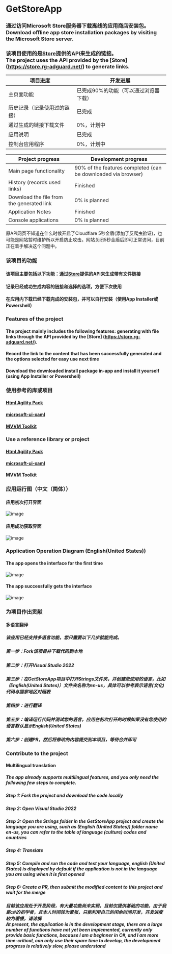 # GetStoreApp

### 通过访问Microsoft Store服务器下载离线的应用商店安装包。<br>Download offline app store installation packages by visiting the Microsoft Store server.
### 该项目使用的是[Store](https://store.rg-adguard.net/)提供的API来生成的链接。<br>The project uses the API provided by the [Store] (https://store.rg-adguard.net/) to generate links.

| 项目进度                     | 开发进展 |
| --------------------------- | ----------- |
| 主页面功能                   | 已完成90%的功能（可以通过浏览器下载）     |
| 历史记录（记录使用过的链接）   | 已完成        |
| 通过生成的链接下载文件         | 0%，计划中        |
| 应用说明                     | 已完成       |
| 控制台应用程序                    | 0%，计划中      |

| Project progress                    | Development progress |
| --------------------------- | ----------- |
| Main page functionality                    | 90% of the features completed (can be downloaded via browser)     |
| History (records used links)  | Finished       |
| Download the file from the generated link         | 0% is planned        |
| Application Notes                   | Finished       |
| Console applications                       | 0% is planned      |

原API网页不知道在什么时候开启了Cloudflare 5秒金盾(添加了反爬虫验证)，也可能是网站暂时维护所以开启防止攻击。网站关闭5秒金盾后即可正常访问，目前正在着手解决这个问题中。

### 该项目的功能
#### 该项目主要包括以下功能：通过[Store](https://store.rg-adguard.net/)提供的API来生成带有文件链接
#### 记录已经成功生成内容的链接和选择的选项，方便下次使用
#### 在应用内下载已经下载完成的安装包，并可以自行安装（使用App Installer或Powershell）

### Features of the project
#### The project mainly includes the following features: generating with file links through the API provided by the [Store] (https://store.rg-adguard.net/).
#### Record the link to the content that has been successfully generated and the options selected for easy use next time
#### Download the downloaded install package in-app and install it yourself (using App Installer or Powershell)

### 使用参考的库或项目
#### [Html Agility Pack](https://github.com/zzzprojects/html-agility-pack)
#### [microsoft-ui-xaml](https://github.com/microsoft/microsoft-ui-xaml)
#### [MVVM Toolkit](https://docs.microsoft.com/zh-cn/dotnet/communitytoolkit/mvvm/introduction) 

### Use a reference library or project
#### [Html Agility Pack](https://github.com/zzzprojects/html-agility-pack)
#### [microsoft-ui-xaml](https://github.com/microsoft/microsoft-ui-xaml)
#### [MVVM Toolkit](https://docs.microsoft.com/zh-cn/dotnet/communitytoolkit/mvvm/introduction)

### 应用运行图（中文（简体））
#### 应用初次打开界面
![image](https://user-images.githubusercontent.com/49179966/173263943-27d72513-4b0e-4cb6-a933-85e029e36cad.png)
#### 应用成功获取界面
![image](https://user-images.githubusercontent.com/49179966/173263928-e6b3dfd0-13f8-4893-91f5-aaf4a045e19f.png)

### Application Operation Diagram (English(United States))
#### The app opens the interface for the first time
![image](https://user-images.githubusercontent.com/49179966/173263973-b921e7cd-7374-412d-a0fd-3bd08e8553f8.png)
#### The app successfully gets the interface
![image](https://user-images.githubusercontent.com/49179966/173263993-b3301a71-b349-4f99-af66-e651e9e8cad1.png)

### 为项目作出贡献
#### 多语言翻译
##### 该应用已经支持多语言功能，您只需要以下几步就能完成。
##### 第一步：Fork该项目并下载代码到本地
##### 第二步：打开Visual Studio 2022
##### 第三步：在GetStoreApp项目中打开Strings文件夹，并创建您使用的语言，比如（English(United States)）文件夹名称为en-us，具体可以参考表示语言(文化)代码与国家地区对照表
##### 第四步：进行翻译
##### 第五步：编译运行代码并测试您的语言，应用在初次打开的时候如果没有您使用的语言默认显示English(United States)
##### 第六步：创建PR，然后将修改的内容提交到本项目，等待合并即可


### Contribute to the project
#### Multilingual translation
##### The app already supports multilingual features, and you only need the following few steps to complete.
##### Step 1: Fork the project and download the code locally
##### Step 2: Open Visual Studio 2022
##### Step 3: Open the Strings folder in the GetStoreApp project and create the language you are using, such as (English (United States)) folder name en-us, you can refer to the table of language (culture) codes and countries
##### Step 4: Translate
##### Step 5: Compile and run the code and test your language, english (United States) is displayed by default if the application is not in the language you are using when it is first opened
##### Step 6: Create a PR, then submit the modified content to this project and wait for the merge

##### 目前该应用处于开发阶段，有大量功能尚未实现，目前仅提供基础的功能，由于我是c#的初学者，且本人时间较为紧张，只能利用自己的闲余时间开发，开发进度较为缓慢，请谅解<br>At present, the application is in the development stage, there are a large number of functions have not yet been implemented, currently only provide basic functions, because I am a beginner in C#, and I am more time-critical, can only use their spare time to develop, the development progress is relatively slow, please understand
